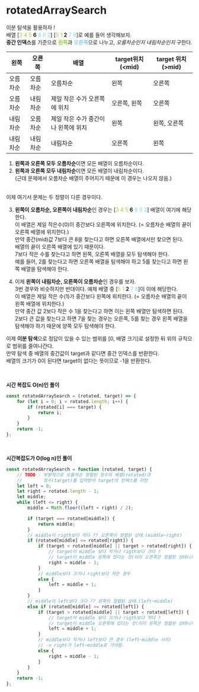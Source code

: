 # rotatedArraySearch

이분 탐색을 활용하자 !<br>
배열 [<span style="color:yellowgreen">3 4 5</span> **6** <span style="color:skyblue">8 0 2</span>] [<span style="color:yellowgreen">5 1</span> **2** <span style="color:skyblue">7 8</span>]로 예를 들어 생각해보자.<br>
**중간 인덱스**를 기준으로 <span style="color:yellowgreen">**왼쪽**</span>과 <span style="color:skyblue">**오른쪽**</span>으로 나누고, _오름차순인지 내림차순인지_ 구한다.<br>

| 왼쪽     | 오른쪽   | 배열                                | target위치(<mid) | target 위치(>mid) |
| -------- | -------- | ----------------------------------- | ---------------- | ----------------- |
| 오름차순 | 오름차순 | 오름차순                            | 왼쪽             | 오른쪽            |
| 오름차순 | 내림차순 | 제일 작은 수가 오른쪽에 위치        | 오른쪽, 왼쪽     | 오른쪽            |
| 내림차순 | 오름차순 | 제일 작은 수가 중간이나 왼쪽에 위치 | 왼쪽             | 왼쪽, 오른쪽      |
| 내림차순 | 내림차순 | 내림차순                            | 오른쪽           | 왼쪽              |

1. **왼쪽과 오른쪽 모두 오름차순**이면 모든 배열이 오름차순이다.
2. **왼쪽과 오른쪽 모두 내림차순**이면 모든 배열이 내림차순이다.<Br>
   (근데 문제에서 오름차순 배열이 주어지기 때문에 이 경우는 나오지 않음.)

<br>
이제 여기서 문제는 두 정렬이 다른 경우이다.<br>

3. **왼쪽이 오름차순, 오른쪽이 내림차순**인 경우는
   [<span style="color:yellowgreen">3 4 5</span> **6** <span style="color:skyblue">8 0 2</span>] 배열이 여기에 해당한다.<br>
   이 배열은 제일 작은수(0)이 중간보다 오른쪽에 위치한다. (= 오름차순 배열의 끝이 오른쪽 배열에 위치한다.)<br>
   만약 중간(mid)값 7보다 큰 8을 찾는다고 하면 오른쪽 배열에서만 찾으면 된다.<br>
   배열의 끝이 오른쪽 배열에 있기 때문이다.<br>
   7보다 작은 수를 찾는다고 하면 왼쪽, 오른쪽 배열을 모두 탐색해야 한다.<br>
   예를 들어, 2를 찾는다고 하면 오른쪽 배열을 탐색해야 하고 5를 찾는다고 하면 왼쪽 배열을 탐색해야 한다.
   <br>

4. 이제 **왼쪽이 내림차순, 오른쪽이 오름차순**인 경우를 보자.<br>
   3번 경우와 비슷하지만 반대이다. 예제 배열 중 [<span style="color:yellowgreen">5 1</span> **2** <span style="color:skyblue">7 8</span>]이 이에 해당한다.<br>
   이 배열은 제일 작은 수(1)가 중간보다 왼쪽에 위치한다. (= 오름차순 배열의 끝이 왼쪽 배열에 위치한다.)<br>
   만약 중간 값 2보다 작은 수 1을 찾는다고 하면 이는 왼쪽 배열만 탐색하면 된다.<br>
   2보다 큰 값을 찾는다고 하면 7을 찾는 경우는 오른쪽, 5를 찾는 경우 왼쪽 배열을 탐색해야 하기 때문에 양쪽 모두 탐색해야 한다.

이제 **이분 탐색**으로 정답이 있을 수 있는 범위를 [0, 배열 크기]로 설정한 뒤 위의 규칙으로 범위를 줄여나간다.<br>
만약 탐색 중 배열의 중간값이 target과 같다면 중간 인덱스를 반환한다.<br>
배열의 크기가 0이 된다면 target이 없다는 뜻이므로 -1을 반환한다.<br>

<br>

**시간 복잡도 O(n)인 풀이**

```js
const rotatedArraySearch = (rotated, target) => {
	for (let i = 0; i < rotated.length; i++) {
		if (rotated[i] === target) {
			return i;
		}
	}
	return -1;
};
```

<br>

**시간복잡도가 O(log n)인 풀이**

```js
const rotatedArraySearch = function (rotated, target) {
	// TODO : 부분적으로 오름차순 정렬된 정수의 배열(rotated)과
	//        정수(target)를 입력받아 target의 인덱스를 리턴
	let left = 0;
	let right = rotated.length - 1;
	let middle;
	while (left <= right) {
		middle = Math.floor((left + right) / 2);

		if (target === rotated[middle]) {
			return middle;
		}
		// middle이 rigth보다 작다 ?? 오른쪽이 정렬된 상태.(middle~right)
		if (rotated[middle] <= rotated[right]) {
			if (target < rotated[middle] || target > rotated[right]) {
				// target이 middle 보다 작거나 rigth보다 크다 ?
				// target이 middle 왼쪽에 있다는 것(이미 오른쪽은 정렬된 상태니까)
				right = middle - 1;
			}
			// middle보다 크거나 right보다 작은 경우
			else {
				left = middle + 1;
			}
		}
		// middle이 left보다 크다 ?? 왼쪽이 정렬된 상태.(left~middle)
		else if (rotated[middle] >= rotated[left]) {
			if (target > rotated[middle] || target < rotated[left]) {
				// target이 middle 보다 크거나 rigth보다 작다 ?
				// target이 middle 오른쪽에 있다는 것(이미 왼쪽은 정렬된 상태니까)
				left = middle + 1;
			}
			// middle보다 작거나 left보다 큰 경우 (left~middle 사이)
			// -> right가 left~middle로 가야함.
			else {
				right = middle - 1;
			}
		}
	}
	return -1;
};
```

